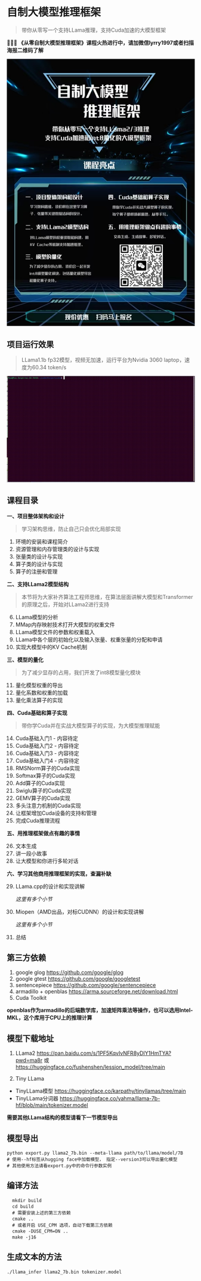 # 自制大模型推理框架
> 带你从零写一个支持LLama推理，支持Cuda加速的大模型框架

**🙋🙋🙋 《从零自制大模型推理框架》课程火热进行中，请加微信lyrry1997或者扫描海报二维码了解**



<img src="./imgs/me.jpg"  />



## 项目运行效果
> LLama1.1b fp32模型，视频无加速，运行平台为Nvidia 3060 laptop，速度为60.34 token/s

![](./imgs/do.gif)

## 课程目录


**一、项目整体架构和设计**
> 学习架构思维，防止自己只会优化局部实现

1. 环境的安装和课程简介
2. 资源管理和内存管理类的设计与实现
3. 张量类的设计与实现
4. 算子类的设计与实现
5. 算子的注册和管理

**二、支持LLama2模型结构**
> 本节将为大家补齐算法工程师思维，在算法层面讲解大模型和Transformer的原理之后，开始对LLama2进行支持

6. LLama模型的分析
7. MMap内存映射技术打开大模型的权重文件
8. LLama模型文件的参数和权重载入 
9. LLama中各个层的初始化以及输入张量、权重张量的分配和申请
10. 实现大模型中的KV Cache机制

**三、模型的量化**
> 为了减少显存的占用，我们开发了int8模型量化模块
11. 量化模型权重的导出
12. 量化系数和权重的加载
13. 量化乘法算子的实现

**四、Cuda基础和算子实现**
> 带你学Cuda并在实战大模型算子的实现，为大模型推理赋能
14. Cuda基础入门1 - 内容待定
15. Cuda基础入门2 - 内容待定
16. Cuda基础入门3 - 内容待定
17. Cuda基础入门4 - 内容待定
18. RMSNorm算子的Cuda实现
19. Softmax算子的Cuda实现 
20. Add算子的Cuda实现 
21. Swiglu算子的Cuda实现 
22. GEMV算子的Cuda实现 
23. 多头注意力机制的Cuda实现 
24. 让框架增加Cuda设备的支持和管理 
25. 完成Cuda推理流程

**五、用推理框架做点有趣的事情**

26. 文本生成
27. 讲一段小故事
28. 让大模型和你进行多轮对话


**六、学习其他商用推理框架的实现，查漏补缺**

29. LLama.cpp的设计和实现讲解

    *这里有多个小节*
30. Miopen（AMD出品，对标CUDNN）的设计和实现讲解

    *这里有多个小节*
32. 总结

## 第三方依赖
1. google glog https://github.com/google/glog
2. google gtest https://github.com/google/googletest
3. sentencepiece https://github.com/google/sentencepiece
4. armadillo + openblas https://arma.sourceforge.net/download.html
5. Cuda Toolkit

**openblas作为armadillo的后端数学库，加速矩阵乘法等操作，也可以选用Intel-MKL，这个库用于CPU上的推理计算**


## 模型下载地址
1. LLama2 https://pan.baidu.com/s/1PF5KqvIvNFR8yDIY1HmTYA?pwd=ma8r 或 https://huggingface.co/fushenshen/lession_model/tree/main

2. Tiny LLama 
* TinyLLama模型 https://huggingface.co/karpathy/tinyllamas/tree/main
* TinyLLama分词器 https://huggingface.co/yahma/llama-7b-hf/blob/main/tokenizer.model

**需要其他LLama结构的模型请看下一节模型导出**

## 模型导出
```shell
python export.py llama2_7b.bin --meta-llama path/to/llama/model/7B
# 使用--hf标签从hugging face中加载模型， 指定--version3可以导出量化模型
# 其他使用方法请看export.py中的命令行参数实例
```


## 编译方法
```shell
  mkdir build 
  cd build
  # 需要安装上述的第三方依赖
  cmake ..
  # 或者开启 USE_CPM 选项，自动下载第三方依赖
  cmake -DUSE_CPM=ON ..
  make -j16
```

## 生成文本的方法
```shell
./llama_infer llama2_7b.bin tokenizer.model

```
